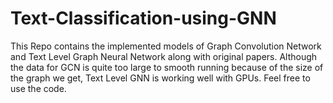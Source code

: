 # Text-Classification-using-GNN
This Repo contains the implemented models of Graph Convolution Network and Text Level Graph Neural Network along with original papers. Although the data for GCN is quite too large to smooth running because of the size of the graph we get, Text Level GNN is working well with GPUs. Feel free to use the code.
